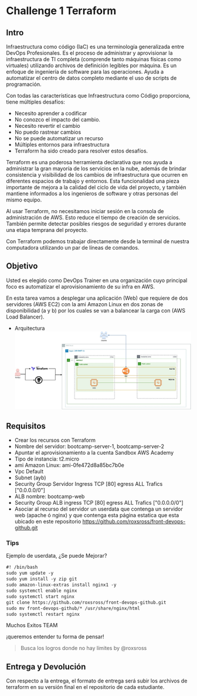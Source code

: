 # Challenge 1 Terraform

## Intro
Infraestructura como código (IaC) es una terminología generalizada entre DevOps Profesionales. Es el proceso de administrar y aprovisionar la infraestructura de TI completa (comprende tanto máquinas físicas como virtuales) utilizando archivos de definición legibles por máquina. Es un enfoque de ingeniería de software para las operaciones. Ayuda a automatizar el centro de datos completo mediante el uso de scripts de programación.

Con todas las características que Infraestructura como Código proporciona, tiene múltiples desafíos:

- Necesito aprender a codificar
- No conozco el impacto del cambio.
- Necesito revertir el cambio
- No puedo rastrear cambios
- No se puede automatizar un recurso
- Múltiples entornos para infraestructura
- Terraform ha sido creado para resolver estos desafíos.

Terraform es una poderosa herramienta declarativa que nos ayuda a administrar la gran mayoría de los servicios en la nube, además de brindar consistencia y visibilidad de los cambios de infraestructura que ocurren en diferentes espacios de trabajo y entornos. Esta funcionalidad una pieza importante de mejora a la calidad del ciclo de vida del proyecto, y también mantiene informados a los ingenieros de software y otras personas del mismo equipo.

Al usar Terraform, no necesitamos iniciar sesión en la consola de administración de AWS. Esto reduce el tiempo de creación de servicios. También permite detectar posibles riesgos de seguridad y errores durante una etapa temprana del proyecto.

Con Terraform podemos trabajar directamente desde la terminal de nuestra computadora utilizando un par de líneas de comandos.

## Objetivo

Usted es elegido como DevOps Trainer en una organización cuyo principal foco es automatizar el aprovisionamiento de su infra en AWS.

En esta tarea vamos a desplegar una aplicación (Web) que requiere de dos servidores (AWS EC2) con la ami Amazon Linux en dos zonas de disponibilidad (a y b) por los cuales se van a balancear la carga con (AWS Load Balancer).

- Arquitectura 
![Arquitectura](arquitectura.jpg)

## Requisitos
- Crear los recursos con Terraform
- Nombre del servidor: bootcamp-server-1, bootcamp-server-2
- Apuntar el aprovisionamiento a la cuenta Sandbox AWS Academy
- Tipo de instancia: t2.micro
- ami Amazon Linux: ami-0fe472d8a85bc7b0e
- Vpc Default
- Subnet (ayb)
- Security Group Servidor Ingress TCP [80] egress ALL Trafics ["0.0.0.0/0"]
- ALB nombre: bootcamp-web
- Security Group ALB ingress TCP [80] egress ALL Trafics ["0.0.0.0/0"]
- Asociar al recurso del servidor un userdata que contenga un servidor web (apache ó nginx) y que contenga esta página estatica que esta ubicado en este repositorio https://github.com/roxsross/front-devops-github.git

### Tips 
Ejemplo de userdata, ¿Se puede Mejorar?

```
#! /bin/bash
sudo yum update -y
sudo yum install -y zip git
sudo amazon-linux-extras install nginx1 -y
sudo systemctl enable nginx
sudo systemctl start nginx
git clone https://github.com/roxsross/front-devops-github.git
sudo mv front-devops-github/* /usr/share/nginx/html
sudo systemctl restart nginx
```

Muchos Exitos TEAM

¡queremos entender tu forma de pensar! 

> Busca los logros donde no hay límites by @roxsross


## Entrega y Devolución

Con respecto a la entrega, el formato de entrega será subir los archivos de terraform en su versión final en el repositorio de cada estudiante. 
